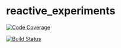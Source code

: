 # reactive_experiments

[![Code Coverage](https://img.shields.io/codecov/c/github/pvorb/property-providers/develop.svg)](https://codecov.io/github/luisepifanio/reactive_experiments?branch=develop)

[![Build Status](https://travis-ci.org/luisepifanio/easy-webapp-tpl.svg?branch=develop)](https://travis-ci.org/luisepifanio/easy-webapp-tpl)
